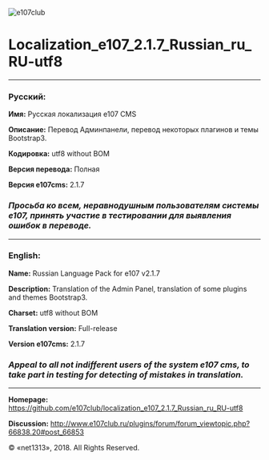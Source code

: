 ![e107club](https://downloader.disk.yandex.ru/preview/2c9832c75b5638f9ed2aeb1fbd0161c73dc811d15729eaabfb1f3305588e47a3/5ad59e9d/stiqGIFeNhpiLAWbgW36iJZ0T5Ha7e3tzZ9V5vynXpTO6QWVz8KIqy5ujPwGMQQYnSSy8nVNiNTg_Zeu0DeBkw%3D%3D?uid=0&filename=e107club_84x84.png&disposition=inline&hash=&limit=0&content_type=image%2Fpng&tknv=v2&size=1920x1008)
# Localization_e107_2.1.7_Russian_ru_RU-utf8

***
### Русский:

**Имя:**		Русская локализация e107 CMS

**Описание:**		Перевод Админпанели, перевод некоторых плагинов и темы Bootstrap3.

**Кодировка:**		utf8 without BOM

**Версия перевода:**		Полная

**Версия e107cms:**		2.1.7

### ***Просьба ко всем, неравнодушным пользователям системы e107, принять участие в тестировании для выявления ошибок в переводе.***

***
### English:

**Name:**		Russian Language Pack for e107 v2.1.7

**Description:**		Translation of the Admin Panel, translation of some plugins and themes Bootstrap3.

**Charset:**		utf8 without BOM

**Translation version:**		Full-release

**Version e107cms:**		2.1.7

### ***Appeal to all not indifferent users of the system e107 cms, to take part in testing for detecting of mistakes in translation.***

***
**Homepage:** https://github.com/e107club/localization_e107_2.1.7_Russian_ru_RU-utf8

**Discussion:** http://www.e107club.ru/plugins/forum/forum_viewtopic.php?66838.20#post_66853

© «net1313», 2018. All Rights Reserved.
